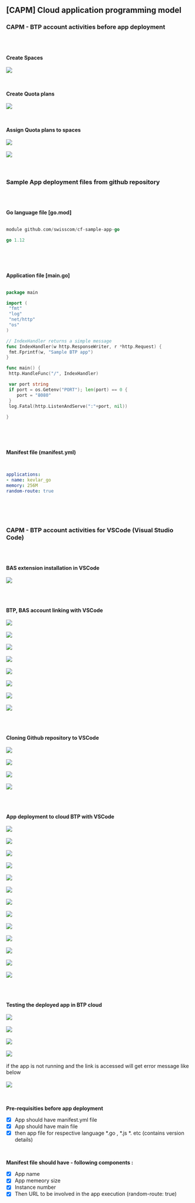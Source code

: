 ## [CAPM] Cloud application programming model

### CAPM - BTP account activities before app deployment
</br>
</br>

**Create Spaces**
</br>
</br>
    <img src="./files/1.APP_1.png" >
</br>
</br>
</br>

**Create Quota plans**
</br>
</br>
    <img src="./files/2.APP_1.png" >
</br>
</br>
</br>

**Assign Quota plans to spaces**
</br>
</br>
    <img src="./files/3.APP_1.png" >
</br>
</br>
	<img src="./files/3.APP_2.png" >
</br>
</br>
</br>


### Sample App deployment files from github repository

</br>
</br>

**Go language file [go.mod]**
</br>
</br>
   ```go 
   module github.com/swisscom/cf-sample-app-go

   go 1.12   
   ```
</br>
</br>
</br>

**Application file [main.go]**
</br>
</br>
   ```go 
package main

import (
	"fmt"
	"log"
	"net/http"
	"os"
)

// IndexHandler returns a simple message
func IndexHandler(w http.ResponseWriter, r *http.Request) {
	fmt.Fprintf(w, "Sample BTP app")
}

func main() {
	http.HandleFunc("/", IndexHandler)

	var port string
	if port = os.Getenv("PORT"); len(port) == 0 {
	   port = "8080"
	}
	log.Fatal(http.ListenAndServe(":"+port, nil))
	
}
   ```
</br>
</br>
</br>

**Manifest file (manifest.yml)**
</br>
</br>
   ```yml
   
   applications:
   - name: kevlar_go
   memory: 256M
   random-route: true
   
   ```   
</br>
</br>
</br>

### CAPM - BTP account activities for VSCode (Visual Studio Code)

</br>
</br>

**BAS extension installation in VSCode**
</br>
</br>
    <img src="./files/4.APP_1.png" >
</br>
</br>
</br>
</br>
	
**BTP, BAS account linking with VSCode**
</br>
</br>
    <img src="./files/4.APP_2.png" >
</br>
</br>
    <img src="./files/4.APP_3.png" >
</br>
</br>
    <img src="./files/4.APP_4.png" >
</br>
</br>
    <img src="./files/4.APP_5.png" >
</br>
</br>
    <img src="./files/4.APP_6.png" >
</br>
</br>
    <img src="./files/4.APP_7.png" >
</br>
</br>
    <img src="./files/4.APP_8.png" >
</br>
</br>
    <img src="./files/4.APP_9.png" >
</br>
</br>
</br>
</br>

**Cloning Github repository to VSCode**
</br>
</br>
    <img src="./files/4.APP_10.png" >
</br>
</br>
    <img src="./files/4.APP_11.png" >
</br>
</br>
    <img src="./files/4.APP_12.png" >
</br>
</br>
    <img src="./files/4.APP_13.png" >
</br>
</br>
</br>
</br>

**App deployment to cloud BTP with VSCode**
</br>
</br>
    <img src="./files/5.APP_1.png" >
</br>
</br>
    <img src="./files/5.APP_2.png" >
</br>
</br>
    <img src="./files/5.APP_3.png" >
</br>
</br>
    <img src="./files/5.APP_4.png" >
</br>
</br>
    <img src="./files/5.APP_5.png" >
</br>
</br>
    <img src="./files/5.APP_6.png" >
</br>
</br>
    <img src="./files/5.APP_7.png" >
</br>
</br>
    <img src="./files/5.APP_8.png" >
</br>
</br>
    <img src="./files/5.APP_9.png" >
</br>
</br>
    <img src="./files/5.APP_10.png" >
</br>
</br>
    <img src="./files/5.APP_11.png" >
</br>
</br>
    <img src="./files/5.APP_12.png" >
</br>
</br>
    <img src="./files/5.APP_13.png" >
</br>
</br>
</br>
</br>

**Testing the deployed app in BTP cloud**
</br>
</br>
    <img src="./files/6.APP_1.png" >
</br>
</br>
    <img src="./files/6.APP_2.png" >
</br>
</br>
    <img src="./files/6.APP_3.png" >
</br>
</br>
    <img src="./files/6.APP_4.png" >
</br>
</br>
if the app is not running and the link is accessed will get error message like below
</br>
</br>
    <img src="./files/6.APP_5.png" >
</br>
</br>
</br>

**Pre-requisities before app deployment**

- [x] App should have manifest.yml file 
- [x] App should have main file 
- [x] then app file for respective language *.go , *.js *. etc (contains version details)

</br>

**Manifest file should have - following components :**

- [x] App name 
- [x] App memeory size 
- [x] Instance number 
- [x] Then URL to be involved in the app execution (random-route: true)

</br>
</br>
 

